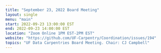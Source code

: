```yaml
---
title: "September 23, 2022 Board Meeting"
layout: single
menu: "main"
start: 2022-09-23 13:00:00 EST
end: 2022-09-23 14:00:00 EST
location: "Zoom Online 1PM EST-2PM EST"
website: "https://github.com/UF-Carpentry/Coordination/issues/194"
topics: "UF Data Carpentries Board Meeting. Chair: CJ Campbell"
---
```

